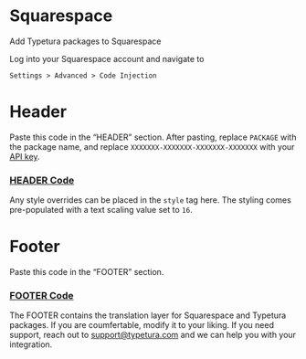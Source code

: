 # Squarespace
Add Typetura packages to Squarespace

Log into your Squarespace account and navigate to

`Settings > Advanced > Code Injection`

# Header

Paste this code in the “HEADER” section. After pasting, replace `PACKAGE` with the package name, and replace `XXXXXXX-XXXXXXX-XXXXXXX-XXXXXXX` with your [API key](https://typetura.com/account-settings).

### [HEADER Code](https://github.com/Typetura/Squarespace/blob/master/header.html)

Any style overrides can be placed in the `style` tag here. The styling comes pre-populated with a text scaling value set to `16`.

# Footer

Paste this code in the “FOOTER” section.

### [FOOTER Code](https://github.com/Typetura/Squarespace/blob/master/footer.html)

The FOOTER contains the translation layer for Squarespace and Typetura packages. If you are coumfertable, modify it to your liking. If you need support, reach out to [support@typetura.com](mailto:support@typetura.com) and we can help you with your integration.